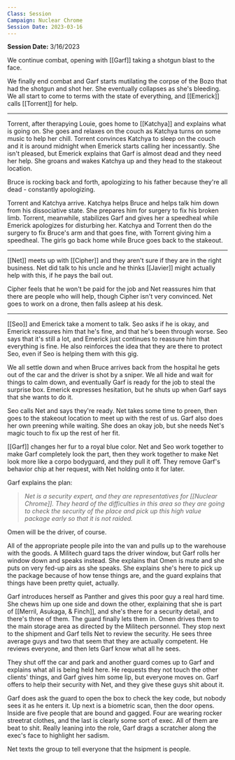 ```yaml
---
Class: Session
Campaign: Nuclear Chrome
Session Date: 2023-03-16
---
```

**Session Date:** 3/16/2023

We continue combat, opening with [[Garf]] taking a shotgun blast to the face.

We finally end combat and Garf starts mutilating the corpse of the Bozo that had the shotgun and shot her. She eventually collapses as she's bleeding. We all start to come to terms with the state of everything, and [[Emerick]] calls [[Torrent]] for help.

---

Torrent, after therapying Louie, goes home to [[Katchya]] and explains what is going on. She goes and relaxes on the couch as Katchya turns on some music to help her chill. Torrent convinces Katchya to sleep on the couch and it is around midnight when Emerick starts calling her incessantly. She isn't pleased, but Emerick explains that Garf is almost dead and they need her help. She groans and wakes Katchya up and they head to the stakeout location.

Bruce is rocking back and forth, apologizing to his father because they're all dead - constantly apologizing.

Torrent and Katchya arrive. Katchya helps Bruce and helps talk him down from his dissociative state. She prepares him for surgery to fix his broken limb. Torrent, meanwhile, stabilizes Garf and gives her a speedheal while Emerick apologizes for disturbing her. Katchya and Torrent then do the surgery to fix Bruce's arm and that goes fine, with Torrent giving him a speedheal. The girls go back home while Bruce goes back to the stakeout.

---

[[Net]] meets up with [[Cipher]] and they aren't sure if they are in the right business. Net did talk to his uncle and he thinks [[Javier]] might actually help with this, if he pays the bail out.

Cipher feels that he won't be paid for the job and Net reassures him that there are people who will help, though Cipher isn't very convinced. Net goes to work on a drone, then falls asleep at his desk.

---

[[Seo]] and Emerick take a moment to talk. Seo asks if he is okay, and Emerick reassures him that he's fine, and that he's been through worse. Seo says that it's still a lot, and Emerick just continues to reassure him that everything is fine. He also reinforces the idea that they are there to protect Seo, even if Seo is helping them with this gig.

We all settle down and when Bruce arrives back from the hospital he gets out of the car and the driver is shot by a sniper. We all hide and wait for things to calm down, and eventually Garf is ready for the job to steal the surprise box. Emerick expresses hesitation, but he shuts up when Garf says that she wants to do it.

Seo calls Net and says they're ready. Net takes some time to preen, then goes to the stakeout location to meet up with the rest of us. Garf also does her own preening while waiting. She does an okay job, but she needs Net's magic touch to fix up the rest of her fit.

[[Garf]] changes her fur to a royal blue color. Net and Seo work together to make Garf completely look the part, then they work together to make Net look more like a corpo bodyguard, and they pull it off. They remove Garf's behavior chip at her request, with Net holding onto it for later.

Garf explains the plan:
>*Net is a security expert, and they are representatives for [[Nuclear Chrome]]. They heard of the difficulties in this area so they are going to check the security of the place and pick up this high value package early so that it is not raided.*

Omen will be the driver, of course.

All of the appropriate people pile into the van and pulls up to the warehouse with the goods. A Militech guard taps the driver window, but Garf rolls her window down and speaks instead. She explains that Omen is mute and she puts on very fed-up airs as she speaks. She explains she's here to pick up the package because of how tense things are, and the guard explains that things have been pretty quiet, actually.

Garf introduces herself as Panther and gives this poor guy a real hard time. She chews him up one side and down the other, explaining that she is part of [[Merril, Asukaga, & Finch]], and she's there for a security detail, and there's three of them. The guard finally lets them in. Omen drives them to the main storage area as directed by the Militech personnel. They stop next to the shipment and Garf tells Net to review the security. He sees three average guys and two that seem that they are actually competent. He reviews everyone, and then lets Garf know what all he sees.

They shut off the car and park and another guard comes up to Garf and explains what all is being held here. He requests they not touch the other clients' things, and Garf gives him some lip, but everyone moves on. Garf offers to help their security with Net, and they give these guys shit about it.

Garf does ask the guard to open the box to check the key code, but nobody sees it as he enters it. Up next is a biometric scan, then the door opens. Inside are five people that are bound and gagged. Four are wearing rocker streetrat clothes, and the last is clearly some sort of exec. All of them are beat to shit. Really leaning into the role, Garf drags a scratcher along the exec's face to highlight her sadism.

Net texts the group to tell everyone that the hsipment is people.